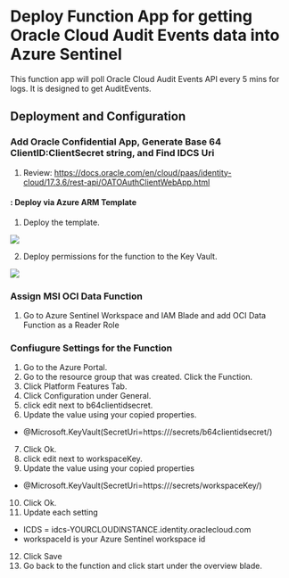 # Deploy Function App for getting Oracle Cloud Audit Events data into Azure Sentinel
This function app will poll Oracle Cloud Audit Events API every 5 mins for logs.  It is designed to get AuditEvents.

## Deployment and Configuration
### Add Oracle Confidential App, Generate Base 64 ClientID:ClientSecret string, and Find IDCS Uri
1. Review: https://docs.oracle.com/en/cloud/paas/identity-cloud/17.3.6/rest-api/OATOAuthClientWebApp.html

#### : Deploy via Azure ARM Template
1.  Deploy the template.

<a href="https://portal.azure.com/#create/Microsoft.Template/uri/https%3A%2F%2Fraw.githubusercontent.com%2FAzure%2FAzure-Sentinel%2Fmaster%2FDataConnectors%2FOCI%20Data%2Fazuredeploy.json" target="_blank">
    <img src="https://aka.ms/deploytoazurebutton""/>
</a>

2. Deploy permissions for the function to the Key Vault.

<a href="https://portal.azure.com/#create/Microsoft.Template/uri/https%3A%2F%2Fraw.githubusercontent.com%2FAzure%2FAzure-Sentinel%2Fmaster%2FDataConnectors%2FOCI%20Data%2Fazuredeploy2.json" target="_blank">
    <img src="https://aka.ms/deploytoazurebutton""/>
</a>

### Assign MSI OCI Data Function
1. Go to Azure Sentinel Workspace and IAM Blade and add OCI Data Function as a Reader Role

### Confiugure Settings for the Function
1. Go to the Azure Portal.
2. Go to the resource group that was created.  Click the Function.
3. Click Platform Features Tab.
4. Click Configuration under General.
5. click edit next to b64clientidsecret.
6. Update the value using your copied properties.
* @Microsoft.KeyVault(SecretUri=https://<dnsname>/secrets/b64clientidsecret/<versionstring>)
7. Click Ok.
8. click edit next to workspaceKey.
9. Update the value using your copied properties
* @Microsoft.KeyVault(SecretUri=https://<dnsname>/secrets/workspaceKey/<versionstring>)
10. Click Ok.
11.  Update each setting
* ICDS = idcs-YOURCLOUDINSTANCE.identity.oraclecloud.com
* workspaceId is your Azure Sentinel workspace id
12. Click Save
13. Go back to the function and click start under the overview blade.
